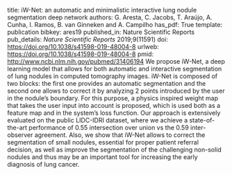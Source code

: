 title: iW-Net: an automatic and minimalistic interactive lung nodule segmentation deep network
authors: G. Aresta, C. Jacobs, T. Araújo, A. Cunha, I. Ramos, B. van Ginneken and A. Campilho
has_pdf: True
template: publication
bibkey: ares19
published_in: Nature Scientific Reports
pub_details: <i>Nature Scientific Reports</i> 2019;9(11591)
doi: https://doi.org/10.1038/s41598-019-48004-8
urlweb: https://doi.org/10.1038/s41598-019-48004-8
pmid: http://www.ncbi.nlm.nih.gov/pubmed/31406194
We propose iW-Net, a deep learning model that allows for both automatic and interactive segmentation of lung nodules in computed tomography images. iW-Net is composed of two blocks: the first one provides an automatic segmentation and the second one allows to correct it by analyzing 2 points introduced by the user in the nodule’s boundary. For this purpose, a physics inspired weight map that takes the user input into account is proposed, which is used both as a feature map and in the system’s loss function. Our approach is extensively evaluated on the public LIDC-IDRI dataset, where we achieve a state-of-the-art performance of 0.55 intersection over union vs the 0.59 inter-observer agreement. Also, we show that iW-Net allows to correct the segmentation of small nodules, essential for proper patient referral decision, as well as improve the segmentation of the challenging non-solid nodules and thus may be an important tool for increasing the early diagnosis of lung cancer.

